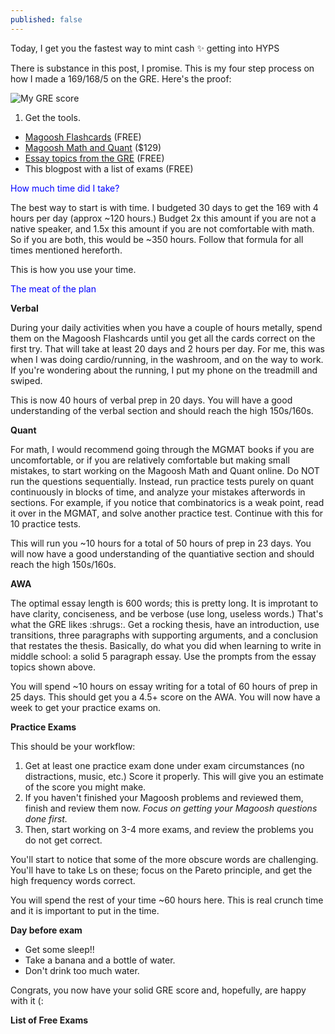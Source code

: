 ```yaml
---
published: false
---
```

Today, I get you the fastest way to mint cash :sparkles: getting into HYPS

There is substance in this post, I promise. This is my four step process on how I made a 169/168/5 on the GRE. Here's the proof:

![My GRE score](https://i.imgur.com/8tmIAQm.png)

1. Get the tools.

- [Magoosh Flashcards](https://gre.magoosh.com/flashcards/vocabulary) (FREE)
- [Magoosh Math and Quant](https://gre.magoosh.com/plans) ($129)
- [Essay topics from the GRE](https://www.ets.org/gre/revised_general/prepare/analytical_writing/issue/pool) (FREE)
- This blogpost with a list of exams (FREE)

<span style="color:blue">How much time did I take?</span>

The best way to start is with time. I budgeted 30 days to get the 169 with 4 hours per day (approx ~120 hours.) Budget 2x this amount if you are not a native speaker, and 1.5x this amount if you are not comfortable with math. So if you are both, this would be ~350 hours. Follow that formula for all times mentioned hereforth.

This is how you use your time.

<span style="color:blue">The meat of the plan<span style="color:blue">


**Verbal**

During your daily activities when you have a couple of hours metally, spend them on the Magoosh Flashcards until you get all the cards correct on the first try. That will take at least 20 days and 2 hours per day. For me, this was when I was doing cardio/running, in the washroom, and on the way to work. If you're wondering about the running, I put my phone on the treadmill and swiped.

This is now 40 hours of verbal prep in 20 days. You will have a good understanding of the verbal section and should reach the high 150s/160s.

**Quant**

For math, I would recommend going through the MGMAT books if you are uncomfortable, or if you are relatively comfortable but making small mistakes, to start working on the Magoosh Math and Quant online. Do NOT run the questions sequentially. Instead, run practice tests purely on quant continuously in blocks of time, and analyze your mistakes afterwords in sections. For example, if you notice that combinatorics is a weak point, read it over in the MGMAT, and solve another practice test. Continue with this for 10 practice tests.

This will run you ~10 hours for a total of 50 hours of prep in 23 days. You will now have a good understanding of the quantiative section and should reach the high 150s/160s.

**AWA**

The optimal essay length is 600 words; this is pretty long. It is improtant to have clarity, conciseness, and be verbose (use long, useless words.) That's what the GRE likes :shrugs:. Get a rocking thesis, have an introduction, use transitions, three paragraphs with supporting arguments, and a conclusion that restates the thesis. Basically, do what you did when learning to write in middle school: a solid 5 paragraph essay. Use the prompts from the essay topics shown above.
  
You will spend ~10 hours on essay writing for a total of 60 hours of prep in 25 days. This should get you a 4.5+ score on the AWA. You will now have a week to get your practice exams on.
  
**Practice Exams**
  
This should be your workflow:
1. Get at least one practice exam done under exam circumstances (no distractions, music, etc.) Score it properly. This will give you an estimate of the score you might make.
2. If you haven't finished your Magoosh problems and reviewed them, finish and review them now. _Focus on getting your Magoosh questions done first._
3. Then, start working on 3-4 more exams, and review the problems you do not get correct.
  
You'll start to notice that some of the more obscure words are challenging. You'll have to take Ls on these; focus on the Pareto principle, and get the high frequency words correct.
  
You will spend the rest of your time ~60 hours here. This is real crunch time and it is important to put in the time.
  
  
**Day before exam**
  
- Get some sleep!!
- Take a banana and a bottle of water.
- Don't drink too much water.
  
Congrats, you now have your solid GRE score and, hopefully, are happy with it (:
  
  
**List of Free Exams**
  


